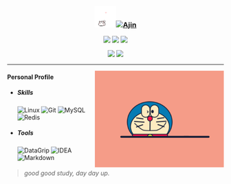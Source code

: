 ### <div align="center"><img src="assets/img/HelloKitty.gif" alt="Hi" width="50"/>[![Ajin](https://readme-typing-svg.herokuapp.com?font=Xingkai+SC&weight=700&size=30&duration=2000&pause=10000&color=BBBBBB&center=true&width=280&lines=Hi+%F0%9F%91%8B%2C+I'm+Ajin)](https://xwj1024.github.io)</div>

<p align="center">
    <img src="https://img.shields.io/github/stars/xwj1024"/>
    <img src="https://img.shields.io/github/followers/xwj1024"/>
    <img src="https://komarev.com/ghpvc/?username=xwj1024"/>
</p>
<p align="center">
    <img src="https://github-readme-stats.vercel.app/api?username=xwj1024&count_private=true&theme=dark&show_icons=true" height="165"/>
    <img src="https://github-readme-stats.vercel.app/api/top-langs/?username=xwj1024&theme=dark&show_icons=true" height="165"/>
</p>
<hr>
<img align="right" width="300" src="assets/img/Doraemon.gif"/>



#### Personal Profile


- ##### Skills

  ![Linux](https://img.shields.io/badge/-Linux-%23ECD83E?style=flat&logo=linux&logoColor=000000) ![Git](https://img.shields.io/badge/-Git-%23ED5A47?style=flat&logo=git&logoColor=%23ffffff) ![MySQL](https://img.shields.io/badge/-MySQL-%230066B8?style=flat&logo=mysql&logoColor=ffffff) ![Redis](https://img.shields.io/badge/-Redis-%23E34C26?style=flat&logo=redis&logoColor=ffffff)

- ##### Tools

  ![DataGrip](https://img.shields.io/badge/-DataGrip-%23197CBE?style=flat&logo=datagrip&logoColor=000000) ![IDEA](https://img.shields.io/badge/-IDEA-%23E34C26?style=flat&logo=Intellij-idea&logoColor=ffffff) ![Markdown](https://img.shields.io/badge/-Markdown-%230066B8?style=flat&logo=markdown&logoColor=ffffff)

> ###### good good study, day day up.

